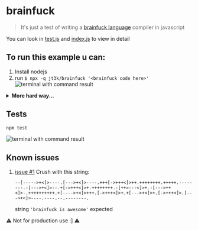 # brainfuck

> It's just a test of writing a [brainfuck language](https://wikipedia.org/wiki/Brainfuck) compiler in javascript

You can look in [test.js](./test.js) and [index.js](./index.js) to view in detail

## To run this example u can:

1. Install nodejs
2. run `$ npx -q jt3k/brainfuck '<brainfuck code here>'`
   ![terminal with command result](https://i.imgur.com/1x2O5fM.png)

<details>
	<summary>
		<b>More hard way...</b>
	</summary>

1. Install nodejs
2. Create your project
   ```sh
   $ cd /tmp
   $ mkdir myproject
   $ cd myproject
   $ npm init -y
   ```
3. Add `jt3k/brainfuck` package to your project

   ```sh
   $ npm i -S jt3k/brainfuck
   ```

4. Create `index.js`

   ```js
   const bf = require('brainfuck');
   const code = '+[----->+++<]>+.+.';
   const out = bf(code);
   console.log(out);
   ```

5. Run

   ```sh
   $ node ./index.js
   ```

   U can see compiled string `hi`

</details>

## Tests

```js
npm test
```

![terminal with command result](https://i.imgur.com/tdelaY5.png)

## Known issues

1. [issue #1](https://github.com/jt3k/brainfuck/issues/1) Crush with this string:
   ```brainfuck
   --[----->+<]>----.[--->+<]>----.+++[->+++<]>++.++++++++.+++++.--------.-[--->+<]>--.+[->+++<]>+.++++++++.-[++>---<]>+.-[--->++<]>-.++++++++++.+[---->+<]>+++.[->+++<]>+.+[--->+<]>+.[->+++<]>.[--->+<]>----.----.--.--------.
   ```
   string `'brainfuck is awesome'` expected

⚠️ Not for production use :] ⚠️
